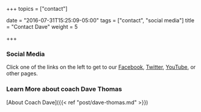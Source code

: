+++
topics = ["contact"]

date = "2016-07-31T15:25:09-05:00"
tags = ["contact", "social media"]
title = "Contact Dave"
weight = 5

+++

### Social Media

Click one of the links on the left to get to our [Facebook](https://www.facebook.com/davecthomasatx ""), [Twitter](http://twitter.com/davecthomas ""), [YouTube](https://www.youtube.com/channel/UCAz3ZyJFnQmCJl0PyVce_4A ""), or other pages.

### Learn More about coach Dave Thomas

[About Coach Dave]({{< ref "post/dave-thomas.md" >}})
